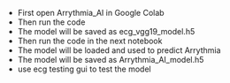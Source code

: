 - First open Arrythmia_AI in Google Colab
- Then run the code
- The model will be saved as ecg_vgg19_model.h5
- Then run the code in the next notebook
- The model will be loaded and used to predict Arrythmia
- The model will be saved as Arrythmia_AI_model.h5
- use ecg testing gui to test the model